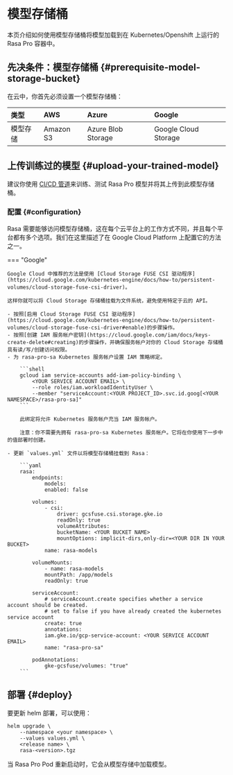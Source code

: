 # 模型存储桶

本页介绍如何使用模型存储桶将模型加载到在 Kubernetes/Openshift 上运行的 Rasa Pro 容器中。

## 先决条件：模型存储桶 {#prerequisite-model-storage-bucket}

在云中，你首先必须设置一个模型存储桶：

| 类型     | AWS       | Azure              | Google               |
| :------- | :-------- | :----------------- | :------------------- |
| 模型存储 | Amazon S3 | Azure Blob Storage | Google Cloud Storage |

## 上传训练过的模型 {#upload-your-trained-model}

建议你使用 [CI/CD 管道](../production/setting-up-ci-cd.md)来训练、测试 Rasa Pro 模型并将其上传到此模型存储桶。

### 配置 {#configuration}

Rasa 需要能够访问模型存储桶，这在每个云平台上的工作方式不同，并且每个平台都有多个选项。我们在这里描述了在 Google Cloud Platform 上配置它的方法之一。

=== "Google"

    Google Cloud 中推荐的方法是使用 [Cloud Storage FUSE CSI 驱动程序](https://cloud.google.com/kubernetes-engine/docs/how-to/persistent-volumes/cloud-storage-fuse-csi-driver)。

    这样你就可以将 Cloud Storage 存储桶挂载为文件系统，避免使用特定于云的 API。

    - 按照[启用 Cloud Storage FUSE CSI 驱动程序](https://cloud.google.com/kubernetes-engine/docs/how-to/persistent-volumes/cloud-storage-fuse-csi-driver#enable)的步骤操作。
    - 按照[创建 IAM 服务帐户密钥](https://cloud.google.com/iam/docs/keys-create-delete#creating)的步骤操作，并确保服务帐户对你的 Cloud Storage 存储桶具有读/写/创建访问权限。
    - 为 rasa-pro-sa Kubernetes 服务帐户设置 IAM 策略绑定。

        ```shell
        gcloud iam service-accounts add-iam-policy-binding \
            <YOUR SERVICE ACCOUNT EMAIL> \
            --role roles/iam.workloadIdentityUser \
            --member "serviceAccount:<YOUR PROJECT_ID>.svc.id.goog[<YOUR NAMESPACE>/rasa-pro-sa]"
        ```

        此绑定将允许 Kubernetes 服务帐户充当 IAM 服务帐户。

        注意：你不需要先拥有 rasa-pro-sa Kubernetes 服务帐户。它将在你使用下一步中的值部署时创建。

    - 更新 `values.yml` 文件以将模型存储桶挂载到 Rasa：

        ```yaml
        rasa:
            endpoints:
                models:
                enabled: false
            
            volumes:
                - csi:
                    driver: gcsfuse.csi.storage.gke.io
                    readOnly: true
                    volumeAttributes:
                    bucketName: <YOUR BUCKET NAME>
                    mountOptions: implicit-dirs,only-dir=<YOUR DIR IN YOUR BUCKET>
                name: rasa-models

            volumeMounts:
                - name: rasa-models
                mountPath: /app/models
                readOnly: true

            serviceAccount:
                # serviceAccount.create specifies whether a service account should be created.
                # set to false if you have already created the kubernetes service account
                create: true
                annotations:
                iam.gke.io/gcp-service-account: <YOUR SERVICE ACCOUNT EMAIL>
                name: "rasa-pro-sa"

            podAnnotations:
                gke-gcsfuse/volumes: "true"
        ```

## 部署 {#deploy}

要更新 helm 部署，可以使用：

```shell
helm upgrade \
    --namespace <your namespace> \
    --values values.yml \
    <release name> \
    rasa-<version>.tgz
```

当 Rasa Pro Pod 重新启动时，它会从模型存储中加载模型。
